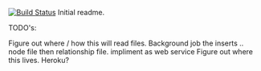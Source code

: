 [![Build Status](https://travis-ci.org/supriyapjoshi/rumour-mill.svg?branch=master)](https://travis-ci.org/supriyapjoshi/rumour-mill)
Initial readme.

TODO's:

Figure out where / how this will read files.
Background job the inserts .. node file then relationship file.
impliment as web service
Figure out where this lives. Heroku?
